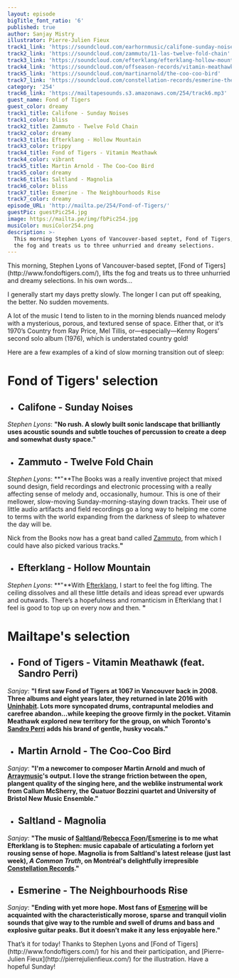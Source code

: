 ```yaml
---
layout: episode
bigTitle_font_ratio: '6'
published: true
author: Sanjay Mistry
illustrator: Pierre-Julien Fieux
track1_link: 'https://soundcloud.com/earhornmusic/califone-sunday-noises'
track2_link: 'https://soundcloud.com/zammuto/11-las-twelve-fold-chain'
track3_link: 'https://soundcloud.com/efterklang/efterklang-hollow-mountain'
track4_link: 'https://soundcloud.com/offseason-records/vitamin-meathawk-feat-sandro-perri'
track5_link: 'https://soundcloud.com/martinarnold/the-coo-coo-bird'
track7_link: 'https://soundcloud.com/constellation-records/esmerine-the-neighbourhoods-rise'
category: '254'
track6_link: 'https://mailtapesounds.s3.amazonaws.com/254/track6.mp3'
guest_name: Fond of Tigers
guest_color: dreamy
track1_title: Califone - Sunday Noises
track1_color: bliss
track2_title: Zammuto - Twelve Fold Chain
track2_color: dreamy
track3_title: Efterklang - Hollow Mountain
track3_color: trippy
track4_title: Fond of Tigers - Vitamin Meathawk
track4_color: vibrant
track5_title: Martin Arnold - The Coo-Coo Bird
track5_color: dreamy
track6_title: Saltland - Magnolia
track6_color: bliss
track7_title: Esmerine - The Neighbourhoods Rise
track7_color: dreamy
episode_URL: 'http://mailta.pe/254/Fond-of-Tigers/'
guestPic: guestPic254.jpg
image: https://mailta.pe/img/fbPic254.jpg
musiColor: musiColor254.png
description: >-
  This morning Stephen Lyons of Vancouver-based septet, Fond of Tigers, lifts
  the fog and treats us to three unhurried and dreamy selections.
---
```

<p id="introduction">This morning, Stephen Lyons of Vancouver-based septet, [Fond of Tigers](http://www.fondoftigers.com/), lifts the fog and treats us to three unhurried and dreamy selections. In his own words...</p>
<p>I generally start my days pretty slowly. The longer I can put off speaking, the better. No sudden movements.</p>
<p>A lot of the music I tend to listen to in the morning blends nuanced melody with a mysterious, porous, and textured sense of space. Either that, or it’s 1970’s Country from Ray Price, Mel Tillis, or—especially—Kenny Rogers’ second solo album (1976), which is understated country gold!</p>

<p>Here are a few examples of a kind of slow morning transition out of sleep:</p>



# **Fond of Tigers' selection**

+ ## Califone - Sunday Noises
_Stephen Lyons_: **"**No rush. A slowly built sonic landscape that brilliantly uses acoustic sounds and subtle touches of percussion  to create a deep and somewhat dusty space.**"**

+ ## Zammuto - Twelve Fold Chain
_Stephen Lyons_: **"**The Books was a really inventive project that mixed sound design, field recordings and electronic processing with a really affecting sense of melody and, occasionally, humour. This is one of their mellower, slow-moving Sunday-morning-staying down tracks. Their use of little audio artifacts and field recordings go a long way to helping me come to terms with the world expanding from the darkness of sleep to whatever the day will be.

Nick from the Books now has a great band called [Zammuto](https://zammutosound.com/), from which I could have also picked various tracks.**"**

+ ## Efterklang - Hollow Mountain
_Stephen Lyons_: **"**With [Efterklang](http://efterklang.net/home/), I start to feel the fog lifting. The ceiling dissolves and all these little details and ideas spread ever upwards and outwards. There’s a hopefulness and romanticism in Efterklang that I feel is good to top up on every now and then. **"**



# Mailtape's selection

+ ## Fond of Tigers - Vitamin Meathawk (feat. Sandro Perri)
_Sanjay_: **"**I first saw Fond of Tigers at 1067 in Vancouver back in 2008. Three albums and eight years later, they returned in late 2016 with [Uninhabit](https://fondoftigers.bandcamp.com/album/uninhabit). Lots more syncopated drums, contrapuntal melodies and carefree abandon...while keeping the groove firmly in the pocket. Vitamin Meathawk explored new territory for the group, on which Toronto's [Sandro Perri](http://www.sandroperri.com/) adds his brand of gentle, husky vocals.**"** 

+ ## Martin Arnold - The Coo-Coo Bird
_Sanjay_: **"**I'm a newcomer to composer Martin Arnold and much of [Arraymusic](http://www.arraymusic.com/)'s output. I love the strange friction between the open, plangent quality of the singing here, and the weblike instrumental work from Callum McSherry, the Quatuor Bozzini quartet and University of Bristol New Music Ensemble.**"**

+ ## Saltland - Magnolia
_Sanjay_: **"**The music of [Saltland](http://www.saltland.ca/)/[Rebecca Foon](http://www.rebeccafoon.com/)/[Esmerine](http://www.esmerine.com/) is to me what Efterklang is to Stephen: music capabale of articulating a forlorn yet rousing sense of hope. Magnolia is from Saltland's latest release (just last week), _A Common Truth_, on Montréal's delightfully irrepresible [Constellation Records](http://cstrecords.com/).**"**

+ ## Esmerine - The Neighbourhoods Rise
_Sanjay_: **"**Ending with yet more hope. Most fans of [Esmerine](http://www.esmerine.com/) will be acquainted with the characteristically morose, sparse and tranquil violin sounds that give way to the rumble and swell of drums and bass and explosive guitar peaks. But it doesn’t make it any less enjoyable here.**"**


<p id="outroduction">That’s it for today! Thanks to Stephen Lyons and [Fond of Tigers](http://www.fondoftigers.com/) for his and their participation, and [Pierre-Julien Fieux](http://pierrejulienfieux.com/) for the illustration. Have a hopeful Sunday!</p>
